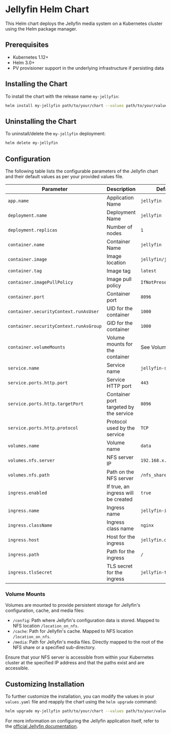 # Jellyfin Helm Chart

This Helm chart deploys the Jellyfin media system on a Kubernetes cluster using the Helm package manager.

## Prerequisites

- Kubernetes 1.12+
- Helm 3.0+
- PV provisioner support in the underlying infrastructure if persisting data

## Installing the Chart

To install the chart with the release name `my-jellyfin`:

```bash
helm install my-jellyfin path/to/your/chart --values path/to/your/values.yaml
```

## Uninstalling the Chart

To uninstall/delete the `my-jellyfin` deployment:

```bash
helm delete my-jellyfin
```

## Configuration

The following table lists the configurable parameters of the Jellyfin chart and their default values as per your provided values file.

| Parameter                   | Description                                      | Default                |
| --------------------------- | ------------------------------------------------ | ---------------------- |
| `app.name`                  | Application Name                                 | `jellyfin`             |
| `deployment.name`           | Deployment Name                                  | `jellyfin`             |
| `deployment.replicas`       | Number of nodes                                  | `1`                    |
| `container.name`            | Container Name                                   | `jellyfin`             |
| `container.image`           | Image location                                   | `jellyfin/jellyfin`    |
| `container.tag`             | Image tag                                        | `latest`               |
| `container.imagePullPolicy` | Image pull policy                                | `IfNotPresent`         |
| `container.port`            | Container port                                   | `8096`                 |
| `container.securityContext.runAsUser`  | UID for the container               | `1000`                 |
| `container.securityContext.runAsGroup` | GID for the container               | `1000`                 |
| `container.volumeMounts`    | Volume mounts for the container                  | See Volume Mounts      |
| `service.name`              | Service name                                     | `jellyfin-service`     |
| `service.ports.http.port`   | Service HTTP port                                | `443`                  |
| `service.ports.http.targetPort` | Container port targeted by the service     | `8096`                 |
| `service.ports.http.protocol`   | Protocol used by the service                 | `TCP`                  |
| `volumes.name`              | Volume name                                      | `data`                 |
| `volumes.nfs.server`        | NFS server IP                                    | `192.168.x.x`          |
| `volumes.nfs.path`          | Path on the NFS server                           | `/nfs_share`           |
| `ingress.enabled`           | If true, an ingress will be created              | `true`                 |
| `ingress.name`              | Ingress name                                     | `jellyfin-ingress`     |
| `ingress.className`         | Ingress class name                               | `nginx`                |
| `ingress.host`              | Host for the ingress                             | `jellyfin.domain.com`  |
| `ingress.path`              | Path for the ingress                             | `/`                    |
| `ingress.tlsSecret`         | TLS secret for the ingress                       | `jellyfin-tls`         |

### Volume Mounts

Volumes are mounted to provide persistent storage for Jellyfin's configuration, cache, and media files:

- `/config`: Path where Jellyfin's configuration data is stored. Mapped to NFS location `/location_on_nfs`.
- `/cache`: Path for Jellyfin's cache. Mapped to NFS location `/location_on_nfs`.
- `/media`: Path for Jellyfin's media files. Directly mapped to the root of the NFS share or a specified sub-directory.

Ensure that your NFS server is accessible from within your Kubernetes cluster at the specified IP address and that the paths exist and are accessible.

## Customizing Installation

To further customize the installation, you can modify the values in your `values.yaml` file and reapply the chart using the `helm upgrade` command:

```bash
helm upgrade my-jellyfin path/to/your/chart --values path/to/your/values.yaml
```

For more information on configuring the Jellyfin application itself, refer to the [official Jellyfin documentation](https://jellyfin.org/docs/).

